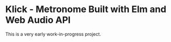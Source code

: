 # Klick - Metronome Built with Elm and Web Audio API

This is a very early work-in-progress project.
